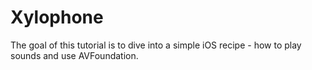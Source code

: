 #  Xylophone

The goal of this tutorial is to dive into a simple iOS recipe - how to play sounds and use AVFoundation.
